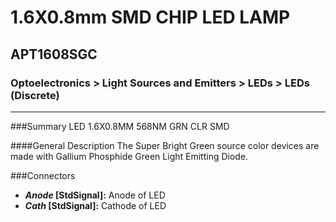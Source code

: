 # 1.6X0.8mm SMD CHIP LED LAMP
## APT1608SGC
### Optoelectronics > Light Sources and Emitters > LEDs > LEDs (Discrete)
***

###Summary
LED 1.6X0.8MM 568NM GRN CLR SMD

####General Description
The Super Bright Green source color devices are made with Gallium Phosphide Green Light Emitting Diode. 

###Connectors 
- ***Anode* [StdSignal]:** Anode of LED 
- ***Cath* [StdSignal]:** Cathode of LED

